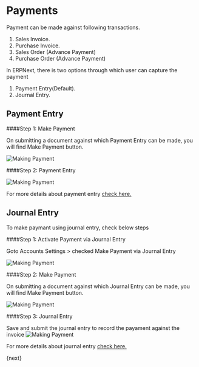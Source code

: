 <!-- add-breadcrumbs -->
# Payments

Payment can be made against following transactions.

  1. Sales Invoice.
  2. Purchase Invoice.
  3. Sales Order (Advance Payment)
  4. Purchase Order (Advance Payment)
  
In ERPNext, there is two options through which user can capture the payment

  1. Payment Entry(Default).
  2. Journal Entry.
  
## Payment Entry

####Step 1: Make Payment

On submitting a document against which Payment Entry can be made, you will find Make Payment button.

<img class="screenshot" alt="Making Payment" src="/docs/assets/img/accounts/payment-entry-1.png">

####Step 2: Payment Entry

<img class="screenshot" alt="Making Payment" src="/docs/assets/img/accounts/payment-entry-9.png">

For more details about payment entry [check here.](/docs/user/manual/en/accounts/payment-entry)

## Journal Entry

To make paymant using journal entry, check below steps

####Step 1: Activate Payment via Journal Entry

Goto Accounts Settings > checked Make Payment via Journal Entry

<img class="screenshot" alt="Making Payment" src="/docs/assets/img/accounts/account-settings.png">

####Step 2: Make Payment

On submitting a document against which Journal Entry can be made, you will find Make Payment button.

<img class="screenshot" alt="Making Payment" src="/docs/assets/img/accounts/payment-entry-1.png">

####Step 3: Journal Entry

Save and submit the journal entry to record the payament against the invoice
<img class="screenshot" alt="Making Payment" src="/docs/assets/img/accounts/journal-entry.png">

For more details about journal entry [check here.](/docs/user/manual/en/accounts/journal-entry)

{next}
